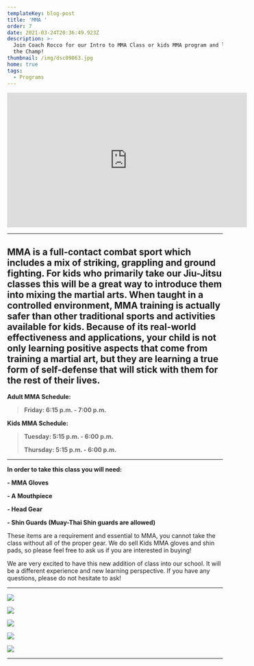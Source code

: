 ```yaml
---
templateKey: blog-post
title: 'MMA '
order: 7
date: 2021-03-24T20:36:49.923Z
description: >-
  Join Coach Rocco for our Intro to MMA Class or kids MMA program and learn from
  the Champ!
thumbnail: /img/dsc09063.jpg
home: true
tags:
  - Programs
---
```

<iframe width="560" height="315" src="https://www.youtube.com/embed/_3Bpw95M8IY?start=12" title="YouTube video player" frameborder="0" allow="accelerometer; autoplay; clipboard-write; encrypted-media; gyroscope; picture-in-picture" allowfullscreen></iframe>

- - -

## MMA is a full-contact combat sport which includes a mix of striking, grappling and ground fighting. For kids who primarily take our Jiu-Jitsu classes this will be a great way to introduce them into mixing the martial arts. When taught in a controlled environment, MMA training is actually safer than other traditional sports and activities available for kids. Because of its real-world effectiveness and applications, your child is not only learning positive aspects that come from training a martial art, but they are learning a true form of self-defense that will stick with them for the rest of their lives.

**Adult MMA Schedule:**

> **Friday: 6:15 p.m. - 7:00 p.m.**

**Kids MMA Schedule:**

> **Tuesday: 5:15 p.m. - 6:00 p.m.**
>
> **Thursday: 5:15 p.m. - 6:00 p.m.**

- - -

**In order to take this class you will need:**

**\- MMA Gloves**

**\- A Mouthpiece**

**\- Head Gear**

**\- Shin Guards (Muay-Thai Shin guards are allowed)**

These items are a requirement and essential to MMA, you cannot take the class without all of the proper gear. We do sell Kids MMA gloves and shin pads, so please feel free to ask us if you are interested in buying!

We are very excited to have this new addition of class into our school. It will be a different experience and new learning perspective. If you have any questions, please do not hesitate to ask!

- - -

![](/img/dsc08917.jpg)

![](/img/dsc08912.jpg)

![](/img/dsc08894.jpg)

![](/img/dsc08983.jpg)

![](/img/dsc09039.jpg)

- - -
